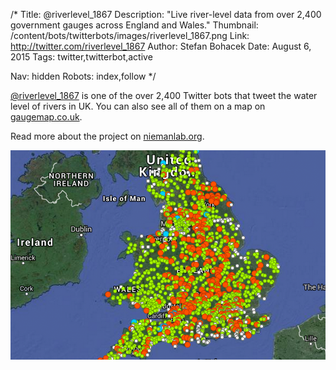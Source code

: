 /*
Title: @riverlevel_1867
Description: "Live river-level data from over 2,400 government gauges across England and Wales."
Thumbnail: /content/bots/twitterbots/images/riverlevel_1867.png
Link: http://twitter.com/riverlevel_1867
Author: Stefan Bohacek
Date: August 6, 2015
Tags: twitter,twitterbot,active

Nav: hidden
Robots: index,follow
*/

[@riverlevel_1867](https://twitter.com/riverlevel_1867) is one of the over 2,400 Twitter bots that tweet the water level of rivers in UK. You can also see all of them on a map on [gaugemap.co.uk](http://www.gaugemap.co.uk/).

Read more about the project on [niemanlab.org](http://www.niemanlab.org/2014/07/is-the-river-behind-your-house-rising-a-british-twitter-bot-will-tell-you/).

[![](/content/bots/twitterbots/images/riverlevel_map.png)](http://www.gaugemap.co.uk/)